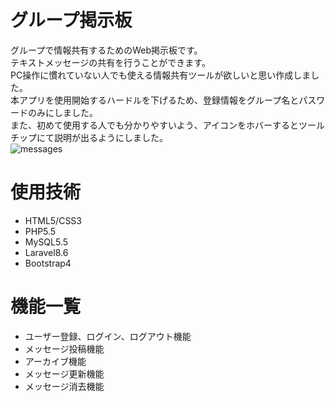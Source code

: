 # グループ掲示板
グループで情報共有するためのWeb掲示板です。<br>
テキストメッセージの共有を行うことができます。<br>
PC操作に慣れていない人でも使える情報共有ツールが欲しいと思い作成しました。<br>
本アプリを使用開始するハードルを下げるため、登録情報をグループ名とパスワードのみにしました。<br>
また、初めて使用する人でも分かりやすいよう、アイコンをホバーするとツールチップにて説明が出るようにしました。<br>
![messages](https://user-images.githubusercontent.com/89786344/134683875-14cdf389-13e3-4b97-9ad0-633c72003aac.png)
# 使用技術
* HTML5/CSS3
* PHP5.5
* MySQL5.5
* Laravel8.6
* Bootstrap4
# 機能一覧
* ユーザー登録、ログイン、ログアウト機能
* メッセージ投稿機能
* アーカイブ機能
* メッセージ更新機能
* メッセージ消去機能
